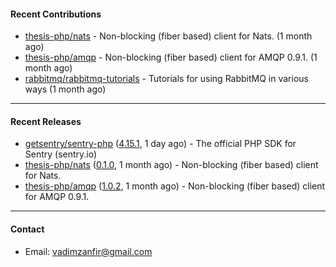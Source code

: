 #### Recent Contributions

- [thesis-php/nats](https://github.com/thesis-php/nats) - Non-blocking (fiber based) client for Nats. (1 month ago)
- [thesis-php/amqp](https://github.com/thesis-php/amqp) - Non-blocking (fiber based) client for AMQP 0.9.1. (1 month ago)
- [rabbitmq/rabbitmq-tutorials](https://github.com/rabbitmq/rabbitmq-tutorials) - Tutorials for using RabbitMQ in various ways (1 month ago)

---

#### Recent Releases

- [getsentry/sentry-php](https://github.com/getsentry/sentry-php) ([4.15.1](https://github.com/getsentry/sentry-php/releases/tag/4.15.1), 1 day ago) - The official PHP SDK for Sentry (sentry.io)
- [thesis-php/nats](https://github.com/thesis-php/nats) ([0.1.0](https://github.com/thesis-php/nats/releases/tag/0.1.0), 1 month ago) - Non-blocking (fiber based) client for Nats.
- [thesis-php/amqp](https://github.com/thesis-php/amqp) ([1.0.2](https://github.com/thesis-php/amqp/releases/tag/1.0.2), 1 month ago) - Non-blocking (fiber based) client for AMQP 0.9.1.

---

#### Contact

- Email: [vadimzanfir@gmail.com](mailto://vadimzanfir@gmail.com)
